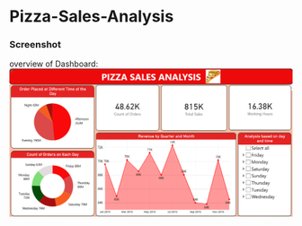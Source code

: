 # Pizza-Sales-Analysis

### Screenshot
overview of Dashboard:
<img src= 'snapshot of pizza sales analysis.png'>
